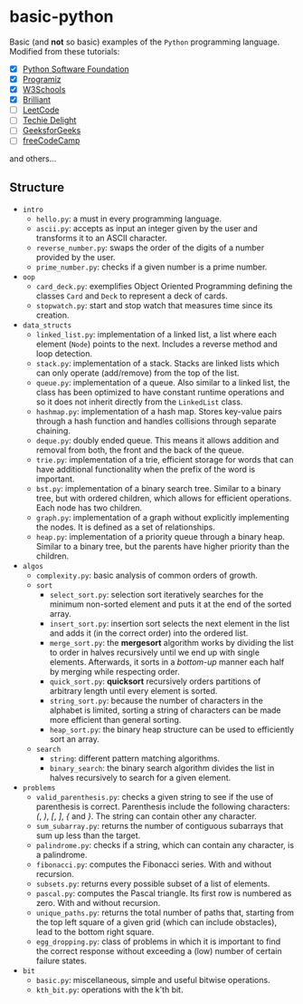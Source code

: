 # basic-python

Basic (and **not** so basic) examples of the `Python` programming language.
Modified from these tutorials:
- [x] [Python Software Foundation](https://docs.python.org/3/tutorial/index.html)
- [x] [Programiz](https://www.programiz.com/python-programming)
- [x] [W3Schools](https://www.w3schools.com/python/default.asp)
- [x] [Brilliant](https://brilliant.org)
- [ ] [LeetCode](https://leetcode.com)
- [ ] [Techie Delight](https://www.techiedelight.com)
- [ ] [GeeksforGeeks](https://www.geeksforgeeks.org/python-programming-language)
- [ ] [freeCodeCamp](https://www.freecodecamp.org/learn/scientific-computing-with-python)

and others...

## Structure

- `intro`
    + `hello.py`: a must in every programming language.
    + `ascii.py`: accepts as input an integer given by the user and transforms it to an ASCII character.
    + `reverse_number.py`: swaps the order of the digits of a number provided by the user.
    + `prime_number.py`: checks if a given number is a prime number.
- `oop`
    + `card_deck.py`: exemplifies Object Oriented Programming defining the classes `Card` and `Deck` to represent a deck of cards.
    + `stopwatch.py`: start and stop watch that measures time since its creation.
- `data_structs`
    + `linked_list.py`: implementation of a linked list, a list where each element (`Node`) points to the next. Includes a reverse method and loop detection.
    + `stack.py`: implementation of a stack. Stacks are linked lists which can only operate (add/remove) from the top of the list.
    + `queue.py`: implementation of a queue. Also similar to a linked list, the class has been optimized to have constant runtime operations and so it does not inherit directly from the `LinkedList` class.
    + `hashmap.py`: implementation of a hash map. Stores key-value pairs through a hash function and handles collisions through separate chaining.
    + `deque.py`: doubly ended queue. This means it allows addition and removal from both, the front and the back of the queue.
    + `trie.py`: implementation of a trie, efficient storage for words that can have additional functionality when the prefix of the word is important.
    + `bst.py`: implementation of a binary search tree. Similar to a binary tree, but with ordered children, which allows for efficient operations. Each node has two children.
    + `graph.py`: implementation of a graph without explicitly implementing the nodes. It is defined as a set of relationships.
    + `heap.py`: implementation of a priority queue through a binary heap. Similar to a binary tree, but the parents have higher priority than the children.
- `algos`
    + `complexity.py`: basic analysis of common orders of growth.
    + `sort`
        * `select_sort.py`: selection sort iteratively searches for the minimum non-sorted element and puts it at the end of the sorted array.
        * `insert_sort.py`: insertion sort selects the next element in the list and adds it (in the correct order) into the ordered list.
        * `merge_sort.py`: the **mergesort** algorithm works by dividing the list to order in halves recursively until we end up with single elements. Afterwards, it sorts in a _bottom-up_ manner each half by merging while respecting order.
        * `quick_sort.py`: **quicksort** recursively orders partitions of arbitrary length until every element is sorted.
        * `string_sort.py`: because the number of characters in the alphabet is limited, sorting a string of characters can be made more efficient than general sorting.
        * `heap_sort.py`: the binary heap structure can be used to efficiently sort an array.
    + `search`
        * `string`: different pattern matching algorithms.
        * `binary_search`: the binary search algorithm divides the list in halves recursively to search for a given element.
- `problems`
    + `valid_parenthesis.py`: checks a given string to see if the use of parenthesis is correct. Parenthesis include the following characters: _(_, _)_, _[_, _]_, _{_ and _}_. The string can contain other any character.
    + `sum_subarray.py`: returns the number of contiguous subarrays that sum up less than the target.
    + `palindrome.py`: checks if a string, which can contain any character, is a palindrome.
    + `fibonacci.py`: computes the Fibonacci series. With and without recursion.
    + `subsets.py`: returns every possible subset of a list of elements.
    + `pascal.py`: computes the Pascal triangle. Its first row is numbered as zero. With and without recursion.
    + `unique_paths.py`: returns the total number of paths that, starting from the top left square of a given grid (which can include obstacles), lead to the bottom right square.
    + `egg_dropping.py`: class of problems in which it is important to find the correct response without exceeding a (low) number of certain failure states.
- `bit`
    + `basic.py`: miscellaneous, simple and useful bitwise operations.
    + `kth_bit.py`: operations with the k'th bit.